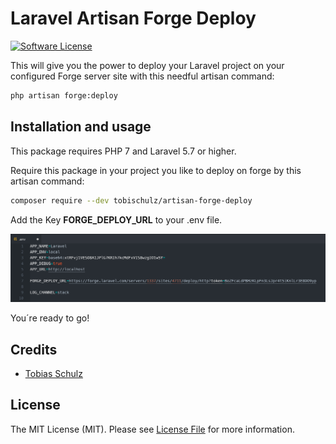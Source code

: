 # Laravel Artisan Forge Deploy

[![Software License](https://img.shields.io/badge/license-MIT-brightgreen.svg?style=flat-square)](LICENSE.md)


This will give you the power to deploy your Laravel project on your configured Forge server site with this needful artisan command:

``` bash
php artisan forge:deploy
```

## Installation and usage

This package requires PHP 7 and Laravel 5.7 or higher. 

Require this package in your project you like to deploy on forge by this artisan command:

``` bash
composer require --dev tobischulz/artisan-forge-deploy
``` 

Add the Key **FORGE_DEPLOY_URL** to your .env file.

![readme/artisan-forge-deploy-env.png](readme/artisan-forge-deploy-env.png)

You´re ready to go!

## Credits

- [Tobias Schulz](https://github.com/tobischulz)

## License

The MIT License (MIT). Please see [License File](LICENSE.md) for more information.